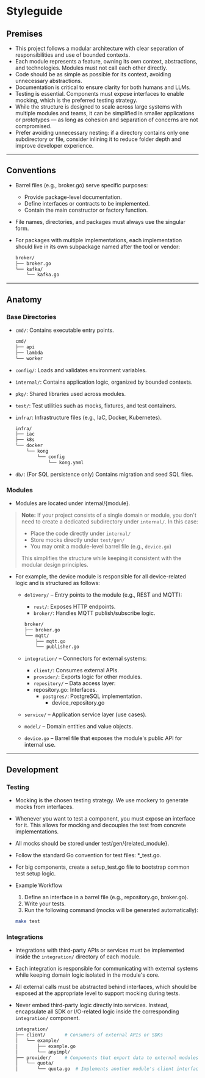 # Styleguide

## Premises

- This project follows a modular architecture with clear separation of responsibilities and use of bounded contexts.
- Each module represents a feature, owning its own context, abstractions, and technologies. Modules must not call each other directly.
- Code should be as simple as possible for its context, avoiding unnecessary abstractions.
- Documentation is critical to ensure clarity for both humans and LLMs.
- Testing is essential. Components must expose interfaces to enable mocking, which is the preferred testing strategy.
- While the structure is designed to scale across large systems with multiple modules and teams, it can be simplified in smaller applications or prototypes — as long as cohesion and separation of concerns are not compromised.
- Prefer avoiding unnecessary nesting: if a directory contains only one subdirectory or file, consider inlining it to reduce folder depth and improve developer experience.

---

## Conventions

- Barrel files (e.g., broker.go) serve specific purposes:
  - Provide package-level documentation.
  - Define interfaces or contracts to be implemented.
  - Contain the main constructor or factory function.
- File names, directories, and packages must always use the singular form.
- For packages with multiple implementations, each implementation should live in its own subpackage named after the tool or vendor:

  ```bash
  broker/
  ├── broker.go
  └── kafka/
      └── kafka.go
  ```

---

## Anatomy

### Base Directories

- `cmd/`: Contains executable entry points.

  ```bash
  cmd/
  ├── api
  ├── lambda
  └── worker
  ```

- `config/`: Loads and validates environment variables.
- `internal/`: Contains application logic, organized by bounded contexts.
- `pkg/`: Shared libraries used across modules.
- `test/`: Test utilities such as mocks, fixtures, and test containers.
- `infra/`: Infrastructure files (e.g., IaC, Docker, Kubernetes).

  ```bash
  infra/
  ├── iac
  ├── k8s
  └── docker
      └── kong
          └── config
              └── kong.yaml
  ```

- `db/`: (For SQL persistence only) Contains migration and seed SQL files.

### Modules

- Modules are located under internal/{module}.

> **Note:** If your project consists of a single domain or module, you don't need to create a dedicated subdirectory under `internal/`. In this case:
> - Place the code directly under `internal/`
> - Store mocks directly under `test/gen/`
> - You may omit a module-level barrel file (e.g., `device.go`)
>
> This simplifies the structure while keeping it consistent with the modular design principles.

- For example, the device module is responsible for all device-related logic and is structured as follows:
  - `delivery/` – Entry points to the module (e.g., REST and MQTT):
    - `rest/`: Exposes HTTP endpoints.
    - `broker/`: Handles MQTT publish/subscribe logic.

    ```bash
    broker/
    ├── broker.go
    └── mqtt/
        ├── mqtt.go
        └── publisher.go
    ```

  - `integration/` – Connectors for external systems:
    - `client/`: Consumes external APIs.
    - `provider/`: Exports logic for other modules.
    - `repository/` – Data access layer:
    - repository.go: Interfaces.
      - `postgres/`: PostgreSQL implementation.
        - device_repository.go
  - `service/` – Application service layer (use cases).
  - `model/` – Domain entities and value objects.
  - `device.go` – Barrel file that exposes the module's public API for internal use.

---

## Development

### Testing

- Mocking is the chosen testing strategy. We use mockery to generate mocks from interfaces.
- Whenever you want to test a component, you must expose an interface for it. This allows for mocking and decouples the test from concrete implementations.
- All mocks should be stored under test/gen/{related_module}.
- Follow the standard Go convention for test files: *_test.go.
- For big components, create a setup_test.go file to bootstrap common test setup logic.
- Example Workflow
  1.  Define an interface in a barrel file (e.g., repository.go, broker.go).
  2. Write your tests.
  3. Run the following command (mocks will be generated automatically):

    ```bash
    make test

### Integrations

- Integrations with third-party APIs or services must be implemented inside the `integration/` directory of each module.
- Each integration is responsible for communicating with external systems while keeping domain logic isolated in the module's core.
- All external calls must be abstracted behind interfaces, which should be exposed at the appropriate level to support mocking during tests.
- Never embed third-party logic directly into services. Instead, encapsulate all SDK or I/O-related logic inside the corresponding `integration/` component.

  ```bash
  integration/
  ├── client/       # Consumers of external APIs or SDKs
  │   └── example/
  │       ├── example.go
  │       └── anyimpl/
  ├── provider/     # Components that export data to external modules
  │   └── quota/
  │       └── quota.go  # Implements another module's client interface
  ```

